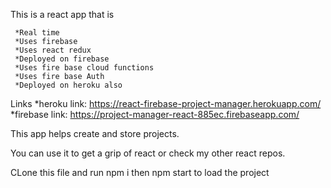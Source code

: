 This is a react app that is

     *Real time
     *Uses firebase
     *Uses react redux
     *Deployed on firebase
     *Uses fire base cloud functions
     *Uses fire base Auth
     *Deployed on heroku also

Links
  *heroku link: https://react-firebase-project-manager.herokuapp.com/
  *firebase link: https://project-manager-react-885ec.firebaseapp.com/

This app helps create and store projects.

You can use it to get a grip  of react or check my other react repos.

CLone this file and run npm i then npm start to load the project